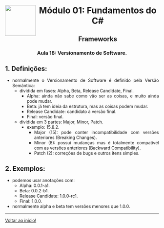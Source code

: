 <div align="center">
<a href="https://github.com/monicaquintal" target="_blank"><img align="left" height="100" src="../assets/logo.png" /></a>
<h1>Módulo 01: Fundamentos do C#</h1>
<h2>Frameworks</h2>
<h3>Aula 18: Versionamento de Software.</h3>
</div>

<div align="justify">

## 1. Definições:

- normalmente o Versionamento de Software é definido pela Versão Semântica:
  - dividida em fases: Alpha, Beta, Release Candidate, Final.
    - Alpha: ainda não sabe como vão ser as coisas, e muito ainda pode mudar.
    - Beta: já tem ideia da estrutura, mas as coisas podem mudar.
    - Release Candidate: candidato à versão final.
    - Final: versão final.
  - dividida em 3 partes: Major, Minor, Patch.
    - exemplo: 15.8.2.
      - Major (15): pode conter incompatibilidade com versões anteriores (Breaking Changes).
      - Minor (8): possui mudanças mas é totalmente compatível com as versões anteriores (Backward Compatibility).
      - Patch (2): correções de bugs e outros itens simples.

## 2. Exemplos:

- podemos usar anotações com:
  - Alpha: 0.0.1-a1.
  - Beta: 0.0.2-b1.
  - Release Candidate: 1.0.0-rc1.
  - Final: 1.0.0.
- normalmente alpha e beta tem versões menores que 1.0.0.

---

[Voltar ao início!](https://github.com/monicaquintal/estudandoC-)